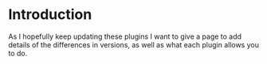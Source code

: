 # Introduction #

As I hopefully keep updating these plugins I want to give a page to add details of the differences in versions, as well as what each plugin allows you to do.


